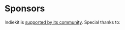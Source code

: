 # Sponsors

Indiekit is [supported by its community](https://github.com/sponsors/getindiekit). Special thanks to:

<!-- sponsors-website --><!-- sponsors-website -->
